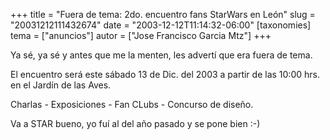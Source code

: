 +++
title = "Fuera de tema: 2do. encuentro fans StarWars en León"
slug = "20031212111432674"
date = "2003-12-12T11:14:32-06:00"
[taxonomies]
tema = ["anuncios"]
autor = ["Jose Francisco Garcia Mtz"]
+++

Ya sé, ya sé y antes que me la menten, les advertí que era fuera de
tema.

El encuentro será este sábado 13 de Dic. del 2003 a partir de las 10:00
hrs. en el Jardín de las Aves.

Charlas - Exposiciones - Fan CLubs - Concurso de diseño.

Va a STAR bueno, yo fuí al del año pasado y se pone bien :-)
